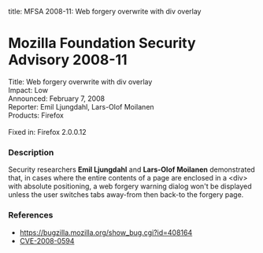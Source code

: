 title: MFSA 2008-11: Web forgery overwrite with div overlay

<h1>Mozilla Foundation Security Advisory 2008-11</h1>

<p>
<span class="label">Title:</span>      Web forgery overwrite with div overlay<br/>
<span class="label">Impact:</span>     Low<br/>
<span class="label">Announced:</span>  February 7, 2008<br/>
<span class="label">Reporter:</span>   Emil Ljungdahl, Lars-Olof Moilanen<br/>
<span class="label">Products:</span>   Firefox<br/>
<br/>
<span class="label">Fixed in:</span>   Firefox 2.0.0.12<br/>
</p>


<h3>Description</h3>

<p>Security researchers <strong>Emil Ljungdahl</strong> and
<strong>Lars-Olof Moilanen</strong> demonstrated that, in cases where
the entire contents of a page are enclosed in a &lt;div&gt; with
absolute positioning, a web forgery warning dialog won't be displayed
unless the user switches tabs away-from then back-to the forgery page.</p>

<h3>References</h3>

<ul>
  <li><a href="https://bugzilla.mozilla.org/show_bug.cgi?id=408164">
       https://bugzilla.mozilla.org/show_bug.cgi?id=408164</a></li>

  <li><a class="ex-ref" href="http://cve.mitre.org/cgi-bin/cvename.cgi?name=CVE-2008-0594">
       CVE-2008-0594</a></li>

</ul>



